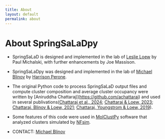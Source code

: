 ```yaml
---
title: About
layout: default
permalink: about
---
```


# About SpringSaLaDpy

* SpringSaLaD is designed and implemented in the lab of 
[Leslie Loew](https://facultydirectory.uchc.edu/profile?profileId=Loew-Leslie) by Paul Michalski, 
with further enhancements by Joe Massison.

* SpringSaLaDpy was designed and implemented in the lab of 
[Michael Blinov](https://health.uconn.edu/blinov-lab/) by [Harrison Perone](https://github.com/Hlpred).

* The original Python code to process SpringSaLaD output files and compute cluster composition and 
average cluster occupancy were written by [Aniruddha Chattaraj[(https://github.com/achattaraj) and used in 
several publivations([Chattaraj et al., 2024](https://pubmed.ncbi.nlm.nih.gov/39046778/); 
[Chattaraj & Loew, 2023](https://pubmed.ncbi.nlm.nih.gov/36987392/); 
[Chattaraj, Blinov & Loew, 2021](https://pubmed.ncbi.nlm.nih.gov/34236318/); 
[Chattaraj, Youngstrom & Loew, 2019](https://pubmed.ncbi.nlm.nih.gov/30661665/)).

* Some features of this code were used in [MolClustPy](http://molclustpy.github.io) software 
that analyzed clusters simulated by [NFsim](https://michaelsneddon.net/nfsim/).

* CONTACT: [Michael Blinov](blinov@uchc.edu)




